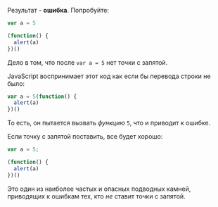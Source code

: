Результат - **ошибка**. Попробуйте:

```js run no-beautify
var a = 5

(function() {
  alert(a)
})()
```

Дело в том, что после `var a = 5` нет точки с запятой.

JavaScript воспринимает этот код как если бы перевода строки не было:

```js run no-beautify
var a = 5(function() {
  alert(a)
})()
```

То есть, он пытается вызвать *функцию* `5`, что и приводит к ошибке.

Если точку с запятой поставить, все будет хорошо:

```js run no-beautify
var a = 5;

(function() {
  alert(a)
})()
```

Это один из наиболее частых и опасных подводных камней, приводящих к ошибкам тех, кто *не* ставит точки с запятой.

